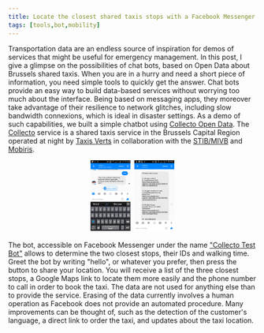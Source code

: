 ```yaml
---
title: Locate the closest shared taxis stops with a Facebook Messenger chat bot
tags: [tools,bot,mobility]
---
```


Transportation data are an endless source of inspiration for demos of services that might be useful for emergency management. In this post, I give a glimpse on the possibilities of chat bots, based on Open Data about Brussels shared taxis. When you are in a hurry and need a short piece of information, you need simple tools to quickly get the answer. Chat bots provide an easy way to build data-based services without worrying too much about the interface. Being based on messaging apps, they moreover take advantage of their resilience to network glitches, including slow bandwidth connexions, which is ideal in disaster settings. As a demo of such capabilities, we built a simple chatbot using <a href='https://opendata.bruxelles.be/explore/dataset/arrets-collecto0/'>Collecto Open Data</a>. The <a href='http://www.taxisverts.be/collecto'>Collecto</a> service is a shared taxis service in the Brussels Capital Region operated at night by <a href='http://www.taxisverts.be/'>Taxis Verts</a> in collaboration with the <a href='http://www.stib-mivb.be'>STIB/MIVB</a> and <a href='http://www.bruxellesmobilite.irisnet.be/'>Mobiris</a>.<br>
<center>
<a href='https://www.facebook.com/Collecto-Test-Bot-1219687344797226'><img class='img_hover' src='../images/collecto1.png' style="width:16%; height:auto"></a>&nbsp;
<a href='https://www.facebook.com/Collecto-Test-Bot-1219687344797226'><img class='img_hover' src='../images/collecto2.png' style="width:16%; height:auto"></a>
</center><br>
The bot, accessible on Facebook Messenger under the name <a href='https://www.facebook.com/Collecto-Test-Bot-1219687344797226'>"Collecto Test Bot"</a> allows to determine the two closest stops, their IDs and walking time. Greet the bot by writing "hello", or whatever you prefer, then press the button to share your location. You will receive a list of the three closest stops, a Google Maps link to locate them more easily and the phone number to call in order to book the taxi. The data are not used for anything else than to provide the service. Erasing of the data currently involves a human operation as Facebook does not provide an automated procedure. Many improvements can be thought of, such as the detection of the customer's language, a direct link to order the taxi, and updates about the taxi location.
	
<iframe src="https://www.my-poppy.eu/cnt/cnt.php" width="1" height="1" frameBorder="0">	 
